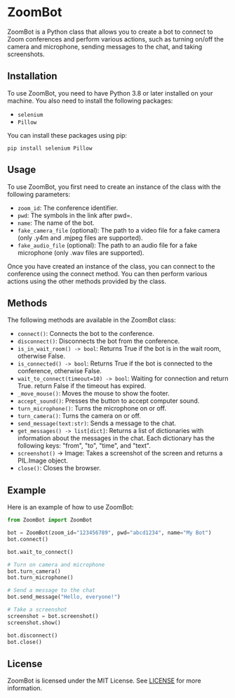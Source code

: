 # ZoomBot

ZoomBot is a Python class that allows you to create a bot to connect to Zoom conferences and perform various actions, such as turning on/off the camera and microphone, sending messages to the chat, and taking screenshots.

## Installation

To use ZoomBot, you need to have Python 3.8 or later installed on your machine. You also need to install the following packages:

- `selenium`
- `Pillow`

You can install these packages using pip:


`pip install selenium Pillow`


## Usage

To use ZoomBot, you first need to create an instance of the class with the following parameters:

- `zoom_id`: The conference identifier.
- `pwd`: The symbols in the link after pwd=.
- `name`: The name of the bot.
- `fake_camera_file` (optional): The path to a video file for a fake camera (only .y4m and .mjpeg files are supported).
- `fake_audio_file` (optional): The path to an audio file for a fake microphone (only .wav files are supported).

Once you have created an instance of the class, you can connect to the conference using the connect method. You can then perform various actions using the other methods provided by the class.

## Methods

The following methods are available in the ZoomBot class:

- `connect()`: Connects the bot to the conference.
- `disconnect()`: Disconnects the bot from the conference.
- `is_in_wait_room() -> bool`: Returns True if the bot is in the wait room, otherwise False.
- `is_connected() -> bool`: Returns True if the bot is connected to the conference, otherwise False.
- `wait_to_connect(timeout=10) -> bool`: Waiting for connection and return True. return False if the timeout has expired.
- `_move_mouse()`: Moves the mouse to show the footer.
- `accept_sound()`: Presses the button to accept computer sound.
- `turn_microphone()`: Turns the microphone on or off.
- `turn_camera()`: Turns the camera on or off.
- `send_message(text:str)`: Sends a message to the chat.
- `get_messages() -> list[dict]`: Returns a list of dictionaries with information about the messages in the chat. Each dictionary has the following keys: "from", "to", "time", and "text".
- `screenshot()` -> Image: Takes a screenshot of the screen and returns a PIL.Image object.
- `close()`: Closes the browser.

## Example

Here is an example of how to use ZoomBot:

```python
from ZoomBot import ZoomBot

bot = ZoomBot(zoom_id="123456789", pwd="abcd1234", name="My Bot")
bot.connect()

bot.wait_to_connect()

# Turn on camera and microphone
bot.turn_camera()
bot.turn_microphone()

# Send a message to the chat
bot.send_message("Hello, everyone!")

# Take a screenshot
screenshot = bot.screenshot()
screenshot.show()

bot.disconnect()
bot.close()
```

## License

ZoomBot is licensed under the MIT License. See [LICENSE](LICENSE) for more information.
